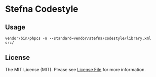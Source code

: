 # Stefna Codestyle

## Usage

```
vendor/bin/phpcs -n --standard=vendor/stefna/codestyle/library.xml src/
```

## License

The MIT License (MIT). Please see [License File](LICENSE) for more information.
